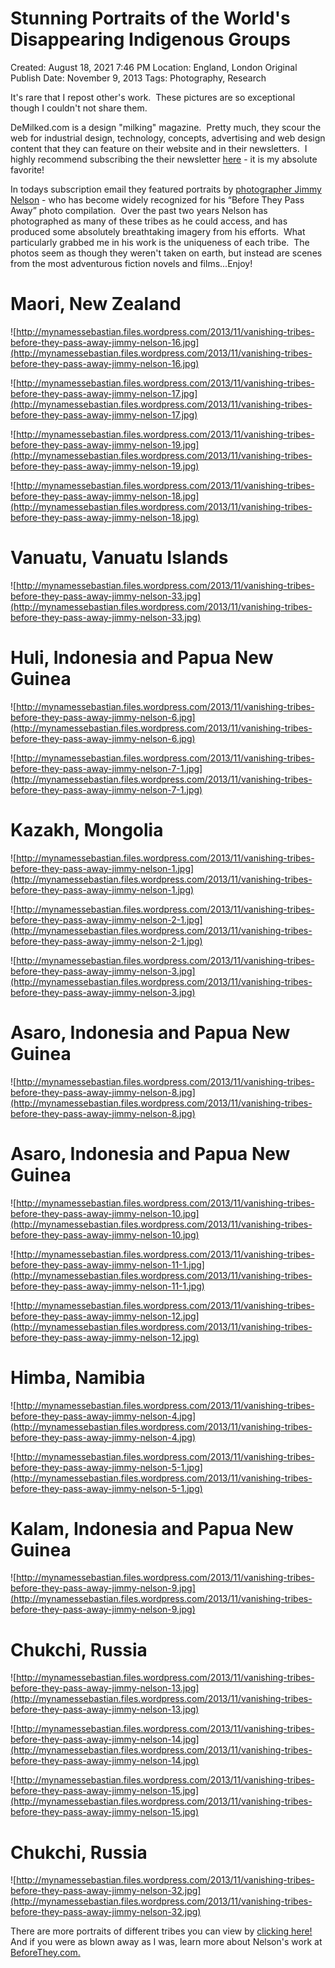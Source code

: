 # Stunning Portraits of the World's Disappearing Indigenous Groups

Created: August 18, 2021 7:46 PM
Location: England, London
Original Publish Date: November 9, 2013
Tags: Photography, Research

It's rare that I repost other's work.  These pictures are so exceptional though I couldn't not share them.

DeMilked.com is a design "milking" magazine.  Pretty much, they scour the web for industrial design, technology, concepts, advertising and web design content that they can feature on their website and in their newsletters.  I highly recommend subscribing the their newsletter [here](http://www.demilked.com/) - it is my absolute favorite!

In todays subscription email they featured portraits by [photographer Jimmy Nelson](http://www.beforethey.com/) - who has become widely recognized for his “Before They Pass Away” photo compilation.  Over the past two years Nelson has photographed as many of these tribes as he could access, and has produced some absolutely breathtaking imagery from his efforts.  What particularly grabbed me in his work is the uniqueness of each tribe.  The photos seem as though they weren't taken on earth, but instead are scenes from the most adventurous fiction novels and films...Enjoy!

# **Maori, New Zealand**

![http://mynamessebastian.files.wordpress.com/2013/11/vanishing-tribes-before-they-pass-away-jimmy-nelson-16.jpg](http://mynamessebastian.files.wordpress.com/2013/11/vanishing-tribes-before-they-pass-away-jimmy-nelson-16.jpg)

![http://mynamessebastian.files.wordpress.com/2013/11/vanishing-tribes-before-they-pass-away-jimmy-nelson-17.jpg](http://mynamessebastian.files.wordpress.com/2013/11/vanishing-tribes-before-they-pass-away-jimmy-nelson-17.jpg)

![http://mynamessebastian.files.wordpress.com/2013/11/vanishing-tribes-before-they-pass-away-jimmy-nelson-19.jpg](http://mynamessebastian.files.wordpress.com/2013/11/vanishing-tribes-before-they-pass-away-jimmy-nelson-19.jpg)

![http://mynamessebastian.files.wordpress.com/2013/11/vanishing-tribes-before-they-pass-away-jimmy-nelson-18.jpg](http://mynamessebastian.files.wordpress.com/2013/11/vanishing-tribes-before-they-pass-away-jimmy-nelson-18.jpg)

# **Vanuatu, Vanuatu Islands**

![http://mynamessebastian.files.wordpress.com/2013/11/vanishing-tribes-before-they-pass-away-jimmy-nelson-33.jpg](http://mynamessebastian.files.wordpress.com/2013/11/vanishing-tribes-before-they-pass-away-jimmy-nelson-33.jpg)

# **Huli, Indonesia and Papua New Guinea**

![http://mynamessebastian.files.wordpress.com/2013/11/vanishing-tribes-before-they-pass-away-jimmy-nelson-6.jpg](http://mynamessebastian.files.wordpress.com/2013/11/vanishing-tribes-before-they-pass-away-jimmy-nelson-6.jpg)

![http://mynamessebastian.files.wordpress.com/2013/11/vanishing-tribes-before-they-pass-away-jimmy-nelson-7-1.jpg](http://mynamessebastian.files.wordpress.com/2013/11/vanishing-tribes-before-they-pass-away-jimmy-nelson-7-1.jpg)

# **Kazakh, Mongolia**

![http://mynamessebastian.files.wordpress.com/2013/11/vanishing-tribes-before-they-pass-away-jimmy-nelson-1.jpg](http://mynamessebastian.files.wordpress.com/2013/11/vanishing-tribes-before-they-pass-away-jimmy-nelson-1.jpg)

![http://mynamessebastian.files.wordpress.com/2013/11/vanishing-tribes-before-they-pass-away-jimmy-nelson-2-1.jpg](http://mynamessebastian.files.wordpress.com/2013/11/vanishing-tribes-before-they-pass-away-jimmy-nelson-2-1.jpg)

![http://mynamessebastian.files.wordpress.com/2013/11/vanishing-tribes-before-they-pass-away-jimmy-nelson-3.jpg](http://mynamessebastian.files.wordpress.com/2013/11/vanishing-tribes-before-they-pass-away-jimmy-nelson-3.jpg)

# **Asaro, Indonesia and Papua New Guinea**

![http://mynamessebastian.files.wordpress.com/2013/11/vanishing-tribes-before-they-pass-away-jimmy-nelson-8.jpg](http://mynamessebastian.files.wordpress.com/2013/11/vanishing-tribes-before-they-pass-away-jimmy-nelson-8.jpg)

# **Asaro, Indonesia and Papua New Guinea**

![http://mynamessebastian.files.wordpress.com/2013/11/vanishing-tribes-before-they-pass-away-jimmy-nelson-10.jpg](http://mynamessebastian.files.wordpress.com/2013/11/vanishing-tribes-before-they-pass-away-jimmy-nelson-10.jpg)

![http://mynamessebastian.files.wordpress.com/2013/11/vanishing-tribes-before-they-pass-away-jimmy-nelson-11-1.jpg](http://mynamessebastian.files.wordpress.com/2013/11/vanishing-tribes-before-they-pass-away-jimmy-nelson-11-1.jpg)

![http://mynamessebastian.files.wordpress.com/2013/11/vanishing-tribes-before-they-pass-away-jimmy-nelson-12.jpg](http://mynamessebastian.files.wordpress.com/2013/11/vanishing-tribes-before-they-pass-away-jimmy-nelson-12.jpg)

# **Himba, Namibia**

![http://mynamessebastian.files.wordpress.com/2013/11/vanishing-tribes-before-they-pass-away-jimmy-nelson-4.jpg](http://mynamessebastian.files.wordpress.com/2013/11/vanishing-tribes-before-they-pass-away-jimmy-nelson-4.jpg)

![http://mynamessebastian.files.wordpress.com/2013/11/vanishing-tribes-before-they-pass-away-jimmy-nelson-5-1.jpg](http://mynamessebastian.files.wordpress.com/2013/11/vanishing-tribes-before-they-pass-away-jimmy-nelson-5-1.jpg)

# **Kalam, Indonesia and Papua New Guinea**

![http://mynamessebastian.files.wordpress.com/2013/11/vanishing-tribes-before-they-pass-away-jimmy-nelson-9.jpg](http://mynamessebastian.files.wordpress.com/2013/11/vanishing-tribes-before-they-pass-away-jimmy-nelson-9.jpg)

# **Chukchi, Russia**

![http://mynamessebastian.files.wordpress.com/2013/11/vanishing-tribes-before-they-pass-away-jimmy-nelson-13.jpg](http://mynamessebastian.files.wordpress.com/2013/11/vanishing-tribes-before-they-pass-away-jimmy-nelson-13.jpg)

![http://mynamessebastian.files.wordpress.com/2013/11/vanishing-tribes-before-they-pass-away-jimmy-nelson-14.jpg](http://mynamessebastian.files.wordpress.com/2013/11/vanishing-tribes-before-they-pass-away-jimmy-nelson-14.jpg)

![http://mynamessebastian.files.wordpress.com/2013/11/vanishing-tribes-before-they-pass-away-jimmy-nelson-15.jpg](http://mynamessebastian.files.wordpress.com/2013/11/vanishing-tribes-before-they-pass-away-jimmy-nelson-15.jpg)

# **Chukchi, Russia**

![http://mynamessebastian.files.wordpress.com/2013/11/vanishing-tribes-before-they-pass-away-jimmy-nelson-32.jpg](http://mynamessebastian.files.wordpress.com/2013/11/vanishing-tribes-before-they-pass-away-jimmy-nelson-32.jpg)

There are more portraits of different tribes you can view by [clicking here!](http://www.demilked.com/tribe-ethnography-before-they-pass-away-jimmy-nelson/)  And if you were as blown away as I was, learn more about Nelson's work at [BeforeThey.com.](http://www.beforethey.com/)